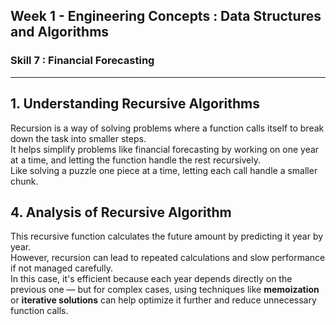 ## Week 1 - Engineering Concepts : Data Structures and Algorithms
### Skill 7 : Financial Forecasting

---

## 1. Understanding Recursive Algorithms

Recursion is a way of solving problems where a function calls itself to break down the task into smaller steps.  
It helps simplify problems like financial forecasting by working on one year at a time, and letting the function handle the rest recursively.  
Like solving a puzzle one piece at a time, letting each call handle a smaller chunk.


## 4. Analysis of Recursive Algorithm

This recursive function calculates the future amount by predicting it year by year.  
However, recursion can lead to repeated calculations and slow performance if not managed carefully.  
In this case, it's efficient because each year depends directly on the previous one — but for complex cases, using techniques like **memoization** or **iterative solutions** can help optimize it further and reduce unnecessary function calls.
